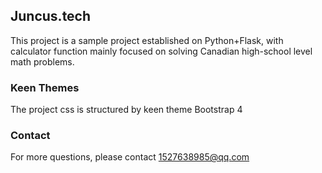 ## Juncus.tech
This project is a sample project established on Python+Flask, with calculator function mainly focused on solving Canadian high-school level math problems.

### Keen Themes

The project css is structured by keen theme Bootstrap 4

### Contact

For more questions, please contact 1527638985@qq.com

